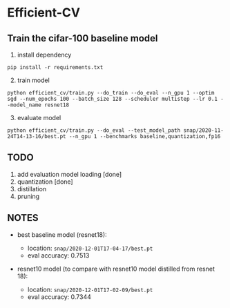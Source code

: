 # Efficient-CV

## Train the cifar-100 baseline model

1. install dependency

```
pip install -r requirements.txt
```

2. train model
```
python efficient_cv/train.py --do_train --do_eval --n_gpu 1 --optim sgd --num_epochs 100 --batch_size 128 --scheduler multistep --lr 0.1 --model_name resnet18
```

3. evaluate model
```
python efficient_cv/train.py --do_eval --test_model_path snap/2020-11-24T14-13-16/best.pt --n_gpu 1 --benchmarks baseline,quantization,fp16
```

## TODO
1. add evaluation model loading [done]
2. quantization [done]
3. distillation
4. pruning

## NOTES
* best baseline model (resnet18):
  * location: `snap/2020-12-01T17-04-17/best.pt`
  * eval accuracy: 0.7513

* resnet10 model (to compare with resnet10 model distilled from resnet 18):
  * location: `snap/2020-12-01T17-02-09/best.pt`
  * eval accuracy: 0.7344 
